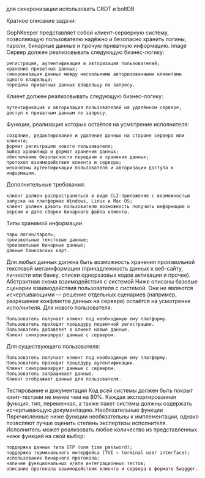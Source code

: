 для синхронизации использовать CRDT и boltDB


Краткое описание задачи:

GophKeeper представляет собой клиент-серверную систему, позволяющую пользователю надёжно и безопасно хранить логины, пароли, бинарные данные и прочую приватную информацию.
image
Сервер должен реализовывать следующую бизнес-логику:

    регистрация, аутентификация и авторизация пользователей;
    хранение приватных данных;
    синхронизация данных между несколькими авторизованными клиентами одного владельца;
    передача приватных данных владельцу по запросу.

Клиент должен реализовывать следующую бизнес-логику:

    аутентификация и авторизация пользователей на удалённом сервере;
    доступ к приватным данным по запросу.

Функции, реализация которых остаётся на усмотрение исполнителя:

    создание, редактирование и удаление данных на стороне сервера или клиента;
    формат регистрации нового пользователя;
    выбор хранилища и формат хранения данных;
    обеспечение безопасности передачи и хранения данных;
    протокол взаимодействия клиента и сервера;
    механизмы аутентификации пользователя и авторизации доступа к информации.

Дополнительные требования:

    клиент должен распространяться в виде CLI-приложения с возможностью запуска на платформах Windows, Linux и Mac OS;
    клиент должен давать пользователю возможность получить информацию о версии и дате сборки бинарного файла клиента.

Типы хранимой информации

    пары логин/пароль;
    произвольные текстовые данные;
    произвольные бинарные данные;
    данные банковских карт.

Для любых данных должна быть возможность хранения произвольной текстовой метаинформации (принадлежность данных к веб-сайту, личности или банку, списки одноразовых кодов активации и прочее).
Абстрактная схема взаимодействия с системой
Ниже описаны базовые сценарии взаимодействия пользователя с системой. Они не являются исчерпывающими — решение отдельных сценариев (например, разрешение конфликтов данных на сервере) остаётся на усмотрение исполнителя.
Для нового пользователя:

    Пользователь получает клиент под необходимую ему платформу.
    Пользователь проходит процедуру первичной регистрации.
    Пользователь добавляет в клиент новые данные.
    Клиент синхронизирует данные с сервером.

Для существующего пользователя:

    Пользователь получает клиент под необходимую ему платформу.
    Пользователь проходит процедуру аутентификации.
    Клиент синхронизирует данные с сервером.
    Пользователь запрашивает данные.
    Клиент отображает данные для пользователя.

Тестирование и документация
Код всей системы должен быть покрыт юнит-тестами не менее чем на 80%. Каждая экспортированная функция, тип, переменная, а также пакет системы должны содержать исчерпывающую документацию.
Необязательные функции
Перечисленные ниже функции необязательны к имплементации, однако позволяют лучше оценить степень экспертизы исполнителя. Исполнитель может реализовать любое количество из представленных ниже функций на свой выбор:

    поддержка данных типа OTP (one time password);
    поддержка терминального интерфейса (TUI — terminal user interface);
    использование бинарного протокола;
    наличие функциональных и/или интеграционных тестов;
    описание протокола взаимодействия клиента и сервера в формате Swagger.
